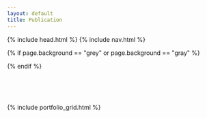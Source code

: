 ```yaml
---
layout: default
title: Publication
---
```

{% include head.html %}
{% include nav.html %}

{% if page.background == "grey" or page.background == "gray" %}
<script>
document.getElementById("page-top").className="bg-light";
</script>
{% endif %}

<br> <br> <br>

{% include portfolio_grid.html %}



